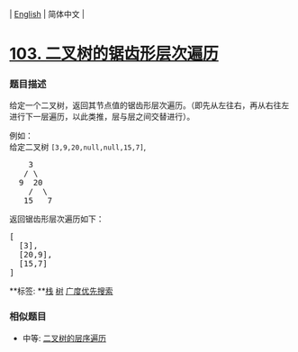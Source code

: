 | [English](README_EN.md) | 简体中文 |

# [103. 二叉树的锯齿形层次遍历](https://leetcode-cn.com/problems/binary-tree-zigzag-level-order-traversal)
 ### 题目描述
<p>给定一个二叉树，返回其节点值的锯齿形层次遍历。（即先从左往右，再从右往左进行下一层遍历，以此类推，层与层之间交替进行）。</p>

<p>例如：<br>
给定二叉树&nbsp;<code>[3,9,20,null,null,15,7]</code>,</p>

<pre>    3
   / \
  9  20
    /  \
   15   7
</pre>

<p>返回锯齿形层次遍历如下：</p>

<pre>[
  [3],
  [20,9],
  [15,7]
]
</pre>

**标签:	**[栈](https://leetcode-cn.com/tag/stack) [树](https://leetcode-cn.com/tag/tree) [广度优先搜索](https://leetcode-cn.com/tag/breadth-first-search) 
 ### 相似题目
- 中等:	[二叉树的层序遍历](https://leetcode-cn.com/problems/binary-tree-level-order-traversal) 
